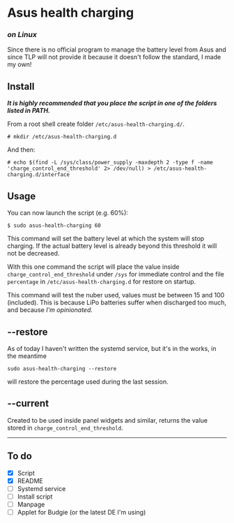 # Asus health charging
### _on Linux_

Since there is no official program to manage the battery level from Asus
and since TLP will not provide it because it doesn't follow the standard,
I made my own!

## Install
___It is highly recommended that you place the script in one of the folders listed in PATH.___

From a root shell create folder `/etc/asus-health-charging.d/`.

```
# mkdir /etc/asus-health-charging.d
```
And then:

```
# echo $(find -L /sys/class/power_supply -maxdepth 2 -type f -name 'charge_control_end_threshold' 2> /dev/null) > /etc/asus-health-charging.d/interface
```

## Usage
You can now launch the script (e.g. 60%):
```
$ sudo asus-health-charging 60
```

This command will set the battery level at which the system will stop charging.
If the actual battery level is already beyond this threshold it will not be decreased.

With this one command the script will place the value inside `charge_control_end_threshold` under `/sys` for immediate control and the file `percentage` in `/etc/asus-health-charging.d` for restore on startup.

This command will test the nuber used, values must be between 15 and 100 (included). This is because LiPo batteries suffer when discharged too much, and because _I'm opinionated_.

## --restore
As of today I haven't written the systemd service, but it's in the works, in the meantime
```
sudo asus-health-charging --restore
```
will restore the percentage used during the last session.

## --current
Created to be used inside panel widgets and similar,
returns the value stored in `charge_control_end_threshold`.

---
## To do
- [x] Script
- [x] README
- [ ] Systemd service
- [ ] Install script
- [ ] Manpage
- [ ] Applet for Budgie (or the latest DE I'm using)